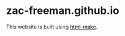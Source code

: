 # zac-freeman.github.io

This website is built using [html-make](https://github.com/zac-freeman/html-make).
